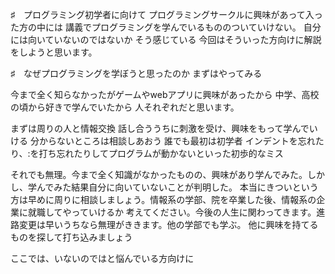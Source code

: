 ♯　プログラミング初学者に向けて
プログラミングサークルに興味があって入った方の中には
講義でプログラミングを学んでいるもののついていけない。
自分には向いていないのではないか
そう感じている
今回はそういった方向けに解説をしようと思います。

♯　なぜプログラミングを学ぼうと思ったのか
まずはやってみる

今まで全く知らなかったがゲームやwebアプリに興味があったから
中学、高校の頃から好きで学んでいたから
人それぞれだと思います。

まずは周りの人と情報交換
話し合ううちに刺激を受け、興味をもって学んでいける
分からないところは相談しあおう
誰でも最初は初学者
インデントを忘れたり、:を打ち忘れたりしてプログラムが動かないといった初歩的なミス

それでも無理。今まで全く知識がなかったものの、興味があり学んでみた。しかし、学んでみた結果自分に向いていないことが判明した。
本当にきついという方は早めに周りに相談しましょう。情報系の学部、院を卒業した後、情報系の企業に就職してやっていけるか
考えてください。今後の人生に関わってきます。進路変更は早いうちなら無理がききます。他の学部でも学ぶ。
他に興味を持てるものを探して打ち込みましょう

ここでは、いないのではと悩んでいる方向けに

